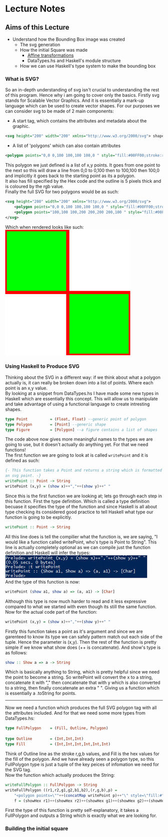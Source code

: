 # Lecture Notes

## Aims of this Lecture

* Understand how the Bounding Box image was created
  * The svg generation
  * How the initial Square was made
    * [Affine transformations](https://en.wikipedia.org/wiki/Affine_transformation)
    * DataTypes.hs and Haskell's module structure
  * How we can use Haskell's type system to make the bounding box

### What is SVG?

So an in-depth understanding of svg isn't crucial to understanding the rest of this program.
Hence why i am going to cover only the basics. Firstly svg stands for Scalable Vector Graphics.
And it is essentially a mark-up language which can be used to create vector shapes.
For our purposes we can consider svg to be made of 2 main components:
  * A start tag, which contains the attributes and metadata about the graphic.  
``` svg
<svg height="200" width="200" xmlns="http://www.w3.org/2000/svg"> shape stuff here </svg>
```

  * A list of 'polygons' which can also contain attributes  
``` svg
<polygon points="0,0 0,100 100,100 100,0 " style="fill:#00FF00;stroke:rgb(255,0,0);stroke-width:5"/>
```

This polygon we just defined is a list of x,y points. It goes from one point to the next
so this will draw a line from 0,0 to 0,100 then to 100,100 then 100,0 and
implicitly it goes back to the starting point as its a polygon.  
It also has fill specified by the Hex code and the outline is 5 pixels thick and is coloured
by the rgb value.  
Finally the full SVG for two polygons would be as such:  
``` svg
<svg height="200" width="200" xmlns="http://www.w3.org/2000/svg">
    <polygon points="0,0 0,100 100,100 100,0 " style="fill:#00FF00;stroke:rgb(255,0,0);stroke-width:5"/>
    <polygon points="100,100 100,200 200,200 200,100 " style="fill:#00FF00;stroke:rgb(255,0,0);stroke-width:5"/>
</svg>
```

Which when rendered looks like such:  
![eg1](eg1.svg)

### Using Haskell to Produce SVG

Thinking about the SVG in a different way: if we think about what a polygon actually is,
it can really be broken down into a list of points. Where each point is an x,y value.  
By looking at a snippet from DataTypes.hs I have made some new types in Haskell which 
are essentially this concept. This will allow us to manipulate and take advantage of 
using a functional language to create intresting shapes.  
``` Haskell
type Point          = (Float, Float) --generic point of polygon
type Polygon        = [Point] --generic shape
type Figure         = [Polygon] --a figure contains a list of shapes
```

The code above now gives more meaningful names to the types we are going to use, but it doesn't
actually do anything yet. For that we need functions!  
The first function we are going to look at is called `writePoint` and it is defined as such:  
``` Haskell
{- This function takes a Point and returns a string which is formatted as
an svg point. -}
writePoint :: Point -> String 
writePoint (x,y) = (show x)++","++(show y)++" "
```

Since this is the first function we are looking at; lets go through each step in this function.
First the type definition. Which is called a type definition becuase it specifies the type of the function
and since Haskell is all about type checking its considered good practice to tell Haskell what type our function
is going to be explicitly.  
``` Haskell 
writePoint :: Point -> String
```

All this line does is tell the compilier what the function is, we are saying, "I would like a function called
writePoint, who's type is Point to String". This line is actually completely optional as we can compile just the function definition and Haskell will infer the types:  
![eg2](eg2.jpg)  
And the type of this function is now:
``` Haskell
writePoint (show a1, show a) => (a, a1) -> [Char]
```

Although this type is now much harder to read and it less expressive compared to what we started with even though its still
the same function. Now for the actual code part of the function:  
``` Haskell
writePoint (x,y) = (show x)++","++(show y)++" "
```

Firstly this function takes a point as it's argument and since we are 
garenteed to know its type we can safely pattern match out each side
of the tuple. Hence the parameter is (x,y). Then the rest of the function
is pretty simple if we know what show does (++ is concatenate). And show's type is as follows:  
``` Haskell
show :: Show a => a -> String
```

Which is basically anything to String, which is pretty helpful since we need the point to become a
string. So writePoint will convert the x to a string, concatenate it with "," then
concatenate that with y which is also converted to a string, then finally concatenate
an extra " ". Giving us a function which is essentially a .toString for points.

---

Now we need a function which produces the full SVG polygon tag with all the attributes included.
And for that we need some more types from DataTypes.hs:  
``` Haskell
type FullPolygon    = (Fill, Outline, Polygon)

type Outline        = (Int,Int,Int)
type Fill           = (Int,Int,Int,Int,Int,Int)
```

Think of Outline line as the stroke r,g,b values, and Fill is the hex values
for the fill of the polygon. And we have already seen a polygon type, so this FullPolygon
type is just a tuple of the key peices of infomation we need for the SVG tag.  
Now the function which actually produces the String:  
``` Haskell
writeFullPolygon :: FullPolygon -> String
writeFullPolygon ((r1,r2,g1,g2,b1,b2),(r,g,b),p) = 
    "<polygon points=\""++(concatMap writePoint p)++"\" style=\"fill:#"++(f)++";stroke:rgb("++(show r)++","++(show g)++","++(show b)++");stroke-width:"++(show strokewidth)++"\"/>" where
    f = (showHex r1)++(showHex r2)++(showHex g1)++(showHex g2)++(showHex b1)++(showHex b2)
```

First the type of this function is pretty self-explanatory, it takes a FullPolygon
and outputs a String which is exactly what we are looking for.

### Building the initial square

